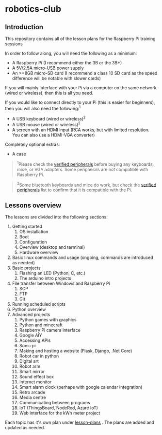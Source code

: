# robotics-club

## Introduction
This repository contains all of the lesson plans for the Raspberry Pi training sessions

In order to follow along, you will need the following as a minimum:
* A Raspberry Pi (I recommend either the 3B or the 3B+)
* A 5V/2.5A micro-USB power supply
* An >=8GB  micro-SD card (I recommend a class 10 SD card as the speed difference will be notable with slower cards)

If you will mainly interface with your Pi via a computer on the same network (wired or wireless), then this is all you need.

If you would like to connect directly to your Pi (this is easier for beginners), then you will also need the following:<sup>1</sup>
* A USB keyboard (wired or wireless)<sup>2</sup>
* A USB mouse (wired or wireless)<sup>2</sup>
* A screen with an HDMI input (RCA works, but with limited resolution. You can also use a HDMI-VGA converter)

Completely optional extras:
* A case

> <sup>1</sup>Please check the [verified peripherals][verified-peripherals] before buying any keyboards, mice, or VGA adapters. Some peripherals are not compatible with Raspberry Pi.

> <sup>2</sup>Some bluetooth keyboards and mice do work, but check the [verified peripherals][verified-peripherals] list to confirm that it is compatible with the Pi.

## Lessons overview
The lessons are divided into the following sections:

1. Getting started
   1. OS installation
   2. Boot
   3. Configuration
   4. Overview (desktop and terminal)
   5. Hardware overview
2. Basic linux commands and usage (ongoing, commands are introduced as needed)
3. Basic projects
   1. Flashing an LED (Python, C, etc.)
   2. The arduino intro projects
4. File transfer between Windows and Raspberry Pi
   1. SCP
   2. FTP
   3. Git
5. Running scheduled scripts
6. Python overview
7. Advanced projects
   1. Python games with graphics
   2. Python and minecraft
   3. Raspberry Pi camera interface
   4. Google AIY
   5. Accessing APIs
   6. Sonic pi
   7. Making and hosting a website (Flask, Django, .Net Core)
   8. Robot car in python
   9. Digital art
   10. Robot arm
   11. Smart mirror
   12. Sound effect box
   13. Internet monitor
   14. Smart alarm clock (perhaps with google calendar integration)
   15. Retro arcade
   16. Media centre
   17. Communicating between programs
   18. IoT (ThingsBoard, NodeRed, Azure IoT)
   19. Web interface for the kWh meter project

Each topic has it's own plan under [lesson-plans][lessons] . The plans are added and updated as needed.

[verified-peripherals]: https://elinux.org/RPi_VerifiedPeripherals
[lessons]: ./lesson-plans/getting-started.md